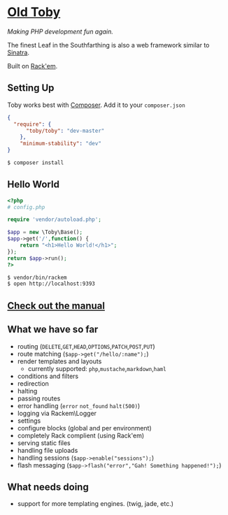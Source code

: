 # [Old Toby](http://www.youtube.com/watch?v=YAZpjWZRNAc)

_Making PHP development fun again._

The finest Leaf in the Southfarthing is also a web framework similar to [Sinatra](http://www.sinatrarb.com/).

Built on [Rack'em](https://github.com/tamagokun/rackem).

## Setting Up

Toby works best with [Composer](http://getcomposer.org/). Add it to your `composer.json`

```json
{
  "require": {
	  "toby/toby": "dev-master"
	},
	"minimum-stability": "dev"
}
```

```sh
$ composer install
```

## Hello World

```php
<?php
# config.php

require 'vendor/autoload.php';

$app = new \Toby\Base();
$app->get('/',function() {
    return "<h1>Hello World!</h1>";
});
return $app->run();
?>
```

```sh
$ vendor/bin/rackem
$ open http://localhost:9393
```

## [Check out the manual](http://ripeworks.com/toby)

## What we have so far

 - routing (`DELETE`,`GET`,`HEAD`,`OPTIONS`,`PATCH`,`POST`,`PUT`)
 - route matching (`$app->get("/hello/:name");`)
 - render templates and layouts
 	 - currently supported: `php`,`mustache`,`markdown`,`haml`
 - conditions and filters
 - redirection
 - halting
 - passing routes
 - error handling (`error` `not_found` `halt(500)`)
 - logging via Rackem\Logger
 - settings
 - configure blocks (global and per environment)
 - completely Rack complient (using Rack'em)
 - serving static files
 - handling file uploads
 - handling sessions (`$app->enable("sessions");`)
 - flash messaging (`$app->flash("error","Gah! Something happened!");`)
 
## What needs doing

 - support for more templating engines. (twig, jade, etc.)
